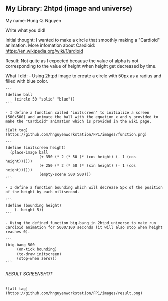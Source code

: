 ## My Library: 2htpd (image and universe)
My name: Hung Q. Nguyen

Write what you did!

Initial thought: I wanted to make a circle that smoothly making a "Cardioid" animation.
More infomation about Cardioid: https://en.wikipedia.org/wiki/Cardioid

Result: Not quite as I expected because the value of alpha is not corresponding to the value of height when height get decreased by time.

What I did:
	- Using 2htpd image to create a circle with 50px as a radius and filled with blue color.

	```
	(define ball
		(circle 50 "solid" "blue"))
	```

	- I define a function called "initscreen" to initialize a screen (500x500) and animate the ball with the equation x and y provided to make the "Cardioid" animation which is provided in the wiki page.

	![alt tag](https://github.com/hnguyenworkstation/FP1/images/function.png)

	```
	(define (initscreen height)
	  (place-image ball
	               (+ 350 (* 2 (* 50 (* (cos height) (- 1 (cos height))))))
	               (+ 250 (* 2 (* 50 (* (sin height) (- 1 (cos height))))))
	               (empty-scene 500 500)))
	```

	- I define a function bounding which will decrease 5px of the position of the height by each milisecond.

	```
	(define (bounding height)
  		(- height 5))
  	```

	- Using the defined function big-bang in 2htpd universe to make run Cardioid animation for 5000/100 seconds (it will also stop when height reaches 0).

	```
	(big-bang 500
         (on-tick bounding)
         (to-draw initscreen)
         (stop-when zero?))
    ```

###### RESULT SCREENSHOT
	![alt tag](https://github.com/hnguyenworkstation/FP1/images/result.png)

